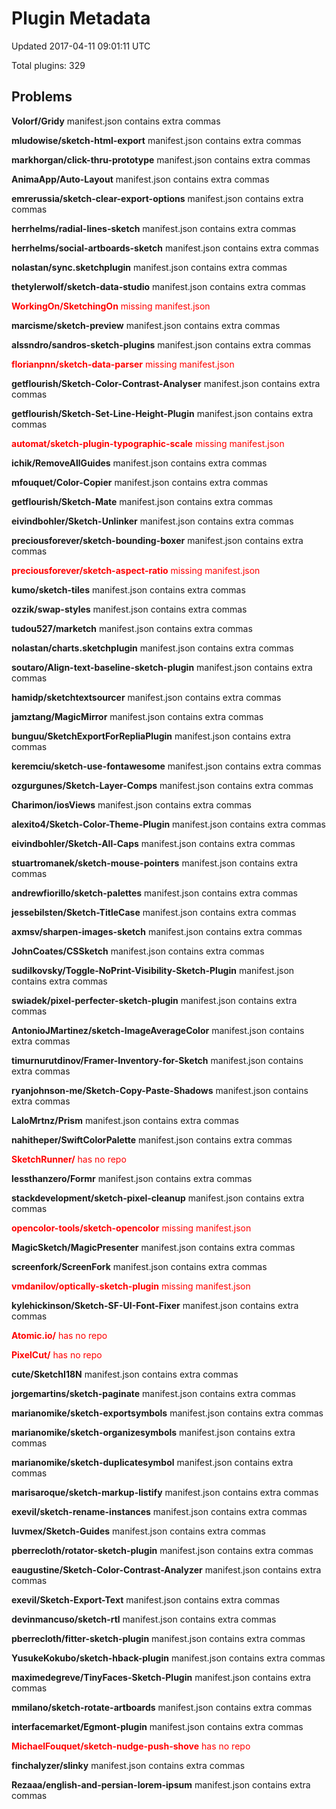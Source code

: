 # Plugin Metadata

Updated 2017-04-11 09:01:11 UTC

Total plugins: 329

## Problems
**Volorf/Gridy** manifest.json contains extra commas

**mludowise/sketch-html-export** manifest.json contains extra commas

**markhorgan/click-thru-prototype** manifest.json contains extra commas

**AnimaApp/Auto-Layout** manifest.json contains extra commas

**emrerussia/sketch-clear-export-options** manifest.json contains extra commas

**herrhelms/radial-lines-sketch** manifest.json contains extra commas

**herrhelms/social-artboards-sketch** manifest.json contains extra commas

**nolastan/sync.sketchplugin** manifest.json contains extra commas

**thetylerwolf/sketch-data-studio** manifest.json contains extra commas

<span style='color:red'>**WorkingOn/SketchingOn** missing manifest.json</span>

**marcisme/sketch-preview** manifest.json contains extra commas

**alssndro/sandros-sketch-plugins** manifest.json contains extra commas

<span style='color:red'>**florianpnn/sketch-data-parser** missing manifest.json</span>

**getflourish/Sketch-Color-Contrast-Analyser** manifest.json contains extra commas

**getflourish/Sketch-Set-Line-Height-Plugin** manifest.json contains extra commas

<span style='color:red'>**automat/sketch-plugin-typographic-scale** missing manifest.json</span>

**ichik/RemoveAllGuides** manifest.json contains extra commas

**mfouquet/Color-Copier** manifest.json contains extra commas

**getflourish/Sketch-Mate** manifest.json contains extra commas

**eivindbohler/Sketch-Unlinker** manifest.json contains extra commas

**preciousforever/sketch-bounding-boxer** manifest.json contains extra commas

<span style='color:red'>**preciousforever/sketch-aspect-ratio** missing manifest.json</span>

**kumo/sketch-tiles** manifest.json contains extra commas

**ozzik/swap-styles** manifest.json contains extra commas

**tudou527/marketch** manifest.json contains extra commas

**nolastan/charts.sketchplugin** manifest.json contains extra commas

**soutaro/Align-text-baseline-sketch-plugin** manifest.json contains extra commas

**hamidp/sketchtextsourcer** manifest.json contains extra commas

**jamztang/MagicMirror** manifest.json contains extra commas

**bunguu/SketchExportForRepliaPlugin** manifest.json contains extra commas

**keremciu/sketch-use-fontawesome** manifest.json contains extra commas

**ozgurgunes/Sketch-Layer-Comps** manifest.json contains extra commas

**Charimon/iosViews** manifest.json contains extra commas

**alexito4/Sketch-Color-Theme-Plugin** manifest.json contains extra commas

**eivindbohler/Sketch-All-Caps** manifest.json contains extra commas

**stuartromanek/sketch-mouse-pointers** manifest.json contains extra commas

**andrewfiorillo/sketch-palettes** manifest.json contains extra commas

**jessebilsten/Sketch-TitleCase** manifest.json contains extra commas

**axmsv/sharpen-images-sketch** manifest.json contains extra commas

**JohnCoates/CSSketch** manifest.json contains extra commas

**sudilkovsky/Toggle-NoPrint-Visibility-Sketch-Plugin** manifest.json contains extra commas

**swiadek/pixel-perfecter-sketch-plugin** manifest.json contains extra commas

**AntonioJMartinez/sketch-ImageAverageColor** manifest.json contains extra commas

**timurnurutdinov/Framer-Inventory-for-Sketch** manifest.json contains extra commas

**ryanjohnson-me/Sketch-Copy-Paste-Shadows** manifest.json contains extra commas

**LaloMrtnz/Prism** manifest.json contains extra commas

**nahitheper/SwiftColorPalette** manifest.json contains extra commas

<span style='color:red'>**SketchRunner/** has no repo</span>

**lessthanzero/Formr** manifest.json contains extra commas

**stackdevelopment/sketch-pixel-cleanup** manifest.json contains extra commas

<span style='color:red'>**opencolor-tools/sketch-opencolor** missing manifest.json</span>

**MagicSketch/MagicPresenter** manifest.json contains extra commas

**screenfork/ScreenFork** manifest.json contains extra commas

<span style='color:red'>**vmdanilov/optically-sketch-plugin** missing manifest.json</span>

**kylehickinson/Sketch-SF-UI-Font-Fixer** manifest.json contains extra commas

<span style='color:red'>**Atomic.io/** has no repo</span>

<span style='color:red'>**PixelCut/** has no repo</span>

**cute/SketchI18N** manifest.json contains extra commas

**jorgemartins/sketch-paginate** manifest.json contains extra commas

**marianomike/sketch-exportsymbols** manifest.json contains extra commas

**marianomike/sketch-organizesymbols** manifest.json contains extra commas

**marianomike/sketch-duplicatesymbol** manifest.json contains extra commas

**marisaroque/sketch-markup-listify** manifest.json contains extra commas

**exevil/sketch-rename-instances** manifest.json contains extra commas

**luvmex/Sketch-Guides** manifest.json contains extra commas

**pberrecloth/rotator-sketch-plugin** manifest.json contains extra commas

**eaugustine/Sketch-Color-Contrast-Analyzer** manifest.json contains extra commas

**exevil/Sketch-Export-Text** manifest.json contains extra commas

**devinmancuso/sketch-rtl** manifest.json contains extra commas

**pberrecloth/fitter-sketch-plugin** manifest.json contains extra commas

**YusukeKokubo/sketch-hback-plugin** manifest.json contains extra commas

**maximedegreve/TinyFaces-Sketch-Plugin** manifest.json contains extra commas

**mmilano/sketch-rotate-artboards** manifest.json contains extra commas

**interfacemarket/Egmont-plugin** manifest.json contains extra commas

<span style='color:red'>**MichaelFouquet/sketch-nudge-push-shove** has no repo</span>

**finchalyzer/slinky** manifest.json contains extra commas

**Rezaaa/english-and-persian-lorem-ipsum** manifest.json contains extra commas

